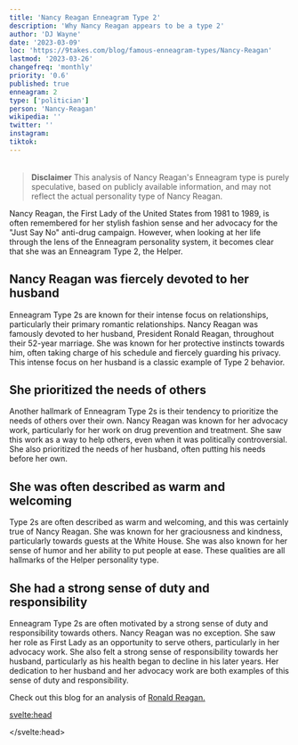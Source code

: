 ```yaml
---
title: 'Nancy Reagan Enneagram Type 2'
description: 'Why Nancy Reagan appears to be a type 2'
author: 'DJ Wayne'
date: '2023-03-09'
loc: 'https://9takes.com/blog/famous-enneagram-types/Nancy-Reagan'
lastmod: '2023-03-26'
changefreq: 'monthly'
priority: '0.6'
published: true
enneagram: 2
type: ['politician']
person: 'Nancy-Reagan'
wikipedia: ''
twitter: ''
instagram:
tiktok:
---
```


<script>
	import  PopCard  from "../../../lib/components/atoms/PopCard.svelte";
</script>
<div
	style="display: flex;
    justify-content: center;
    margin: 1rem 0;
	"
>
	<PopCard
		image={`/types/2s/${'Nancy-Reagan'}.webp`}
		showIcon={false}
		displayText="Nancy Reagan"
		subtext=""
	/>
</div>

> **Disclaimer** This analysis of Nancy Reagan's Enneagram type is purely speculative, based on publicly available information, and may not reflect the actual personality type of Nancy Reagan.

<p class="firstLetter">Nancy Reagan, the First Lady of the United States from 1981 to 1989, is often remembered for her stylish fashion sense and her advocacy for the "Just Say No" anti-drug campaign. However, when looking at her life through the lens of the Enneagram personality system, it becomes clear that she was an Enneagram Type 2, the Helper.</p>

## Nancy Reagan was fiercely devoted to her husband

Enneagram Type 2s are known for their intense focus on relationships, particularly their primary romantic relationships. Nancy Reagan was famously devoted to her husband, President Ronald Reagan, throughout their 52-year marriage. She was known for her protective instincts towards him, often taking charge of his schedule and fiercely guarding his privacy. This intense focus on her husband is a classic example of Type 2 behavior.

## She prioritized the needs of others

Another hallmark of Enneagram Type 2s is their tendency to prioritize the needs of others over their own. Nancy Reagan was known for her advocacy work, particularly for her work on drug prevention and treatment. She saw this work as a way to help others, even when it was politically controversial. She also prioritized the needs of her husband, often putting his needs before her own.

## She was often described as warm and welcoming

Type 2s are often described as warm and welcoming, and this was certainly true of Nancy Reagan. She was known for her graciousness and kindness, particularly towards guests at the White House. She was also known for her sense of humor and her ability to put people at ease. These qualities are all hallmarks of the Helper personality type.

## She had a strong sense of duty and responsibility

Enneagram Type 2s are often motivated by a strong sense of duty and responsibility towards others. Nancy Reagan was no exception. She saw her role as First Lady as an opportunity to serve others, particularly in her advocacy work. She also felt a strong sense of responsibility towards her husband, particularly as his health began to decline in his later years. Her dedication to her husband and her advocacy work are both examples of this sense of duty and responsibility.

Check out this blog for an analysis of <a href="/blog/famous-enneagram-types/Ronald-Reagan">Ronald Reagan.</a>

<svelte:head>

</svelte:head>
